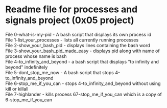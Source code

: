 # Readme file for processes and signals project (0x05 project)  

File 0-what-is-my-pid - A bash script that displays its own process id  
File 1-list_your_processes - lists all currently running processes  
File 2-show_your_bash_pid - displays lines containing the bash word  
File 3-show_your_bash_pid_made_easy - displays pid along with name of process whose name is bash  
File 4-to_infinity_and_beyond - a bash script that displays "to infinity and beyond" indefinitely  
File 5-dont_stop_me_now - A bash script that stops 4-to_infinity_and_beyond  
File 6-stop_me_if_you_can - stops 4-to_infinity_and_beyond without using kill or killall  
File 7-highlander - kills process 67-stop_me_if_you_can which is a copy of 6-stop_me_if_you_can
